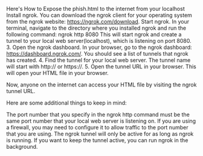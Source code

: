 Here's How to Expose the phish.html to the internet from your localhost 
Install ngrok. You can download the ngrok client for your operating system from the ngrok website: https://ngrok.com/download.
Start ngrok. In your terminal, navigate to the directory where you installed ngrok and run the following command:
ngrok http 8080
This will start ngrok and create a tunnel to your local web server(localhost), which is listening on port 8080.
3. Open the ngrok dashboard. In your browser, go to the ngrok dashboard: https://dashboard.ngrok.com/. You should see a list of tunnels that ngrok has created.
4. Find the tunnel for your local web server. The tunnel name will start with http:// or https://.
5. Open the tunnel URL in your browser. This will open your HTML file in your browser.

Now, anyone on the internet can access your HTML file by visiting the ngrok tunnel URL.

Here are some additional things to keep in mind:

The port number that you specify in the ngrok http command must be the same port number that your local web server is listening on.
If you are using a firewall, you may need to configure it to allow traffic to the port number that you are using.
The ngrok tunnel will only be active for as long as ngrok is running. If you want to keep the tunnel active, you can run ngrok in the background.
